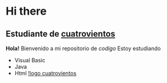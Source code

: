 # Hi there
## Estudiante de [cuatrovientos](https://cuatrovientos.org)

**Hola!** Bienvenido a mi repositorio de _codigo_
Estoy estudiando
- Visual Basic
- Java
- Html
  [!logo cuatrovientos](https://cuatrovientos.org/wp-content/uploads/2025/01/LOGO-CENTRO-INTEGRADO-CUATROVIENTOS-300x115-2.png)
